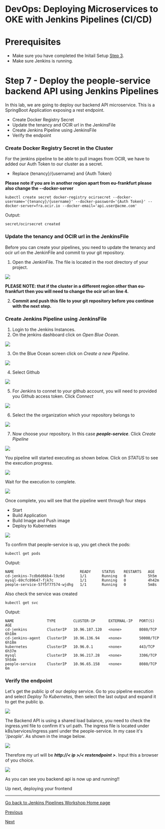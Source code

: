 # DevOps: Deploying Microservices to OKE with Jenkins Pipelines (CI/CD) #

# Prerequisites
+ Make sure you have completed the Initail Setup  [Step 3](jenkins.pipelines.OKE2.md).
+ Make sure Jenkins is running.

# Step 7 - Deploy the people-service backend API using Jenkins Pipelines #
In this lab, we are going to deploy our backend API microservice. This is a SpringBoot Application exposing a rest endpoint.

+ Create Docker Registry Secret
+ Update the tenancy and OCIR url in the JenkinsFile
+ Create Jenkins Pipeline using JenkinsFile
+ Verify the endpoint


### Create Docker Registry Secret in the Cluster ###

For the jenkins pipeline to be able to pull images from OCIR, we have to added our Auth Token to our cluster as a secret. 

+ Replace {tenancy}/{username} and {Auth Token}

**Please note if you are in another region apart from eu-frankfurt please also change the --docker-server**

```
kubectl create secret docker-registry ocirsecret --docker-username='{tenancy}/{username}' --docker-password='{Auth Token}' --docker-server=fra.ocir.io --docker-email='api.user@acme.com'
```

Output:

```
secret/ocirsecret created
```

### Update the tenancy and OCIR url in the JenkinsFile ###

Before you can create your pipelines, you need to update the tenancy and ocir url on the JenkinFile and commit to your git repository.

1. Open the JenkinFile. The file is located in the root directory of your project. 

![](./images/people-service-pipeline-00.png)

**PLEASE NOTE: that if the cluster in a different region other than eu-frankfurt then you will need to change the ocir url on line 4.** 

2. **Commit and push this file to your git repository before you continue with the next step.** 

### Create Jenkins Pipeline using JenkinsFile ###

1. Login to the Jenkins Instances.
2. On the jenkins dashboard click on *Open Blue Ocean*. 

![](./images/people-service-pipeline-1.png)

3. On the Blue Ocean screen click on *Create a new Pipeline*.

![](./images/people-service-pipeline-2.png)

4. Select Github

![](./images/people-service-pipeline-3.png)

5. For Jenkins to connet to your github account, you will need to provided you Github access token. Click *Connect*

![](./images/people-service-pipeline-4.png)

6. Select the the organization which your repository belongs to

![](./images/people-service-pipeline-5.png)

7. Now choose your repository. In this case ***people-service***. Click *Create Pipeline*

![](./images/people-service-pipeline-6.png)

You pipeline will started executing as shown below. Click on *STATUS* to see the execution progress.

![](./images/people-service-pipeline-8.png)

Wait for the execution to complete. 

![](./images/people-service-pipeline-9.png)

Once complete, you will see that the pipeline went through four steps

+ Start
+ Build Application
+ Build Image and Push image
+ Deploy to Kubernetes

![](./images/people-service-pipeline-10.png)

To confirm that people-service is up, you get check the pods:

```
kubectl get pods
```
Output:
```
NAME                              READY     STATUS    RESTARTS   AGE
cd-jenkins-7cdb6d66b4-l9z9d       1/1       Running   0          5h5m
mysql-69cfc89647-fjk7c            1/1       Running   0          4h42m
people-service-57f5f77574-wjdhg   1/1       Running   0          5m8s
```

Also check the service was created

```
kubectl get svc
```
Output:
```
NAME               TYPE        CLUSTER-IP      EXTERNAL-IP   PORT(S)     AGE
cd-jenkins         ClusterIP   10.96.187.120   <none>        8080/TCP    6h18m
cd-jenkins-agent   ClusterIP   10.96.136.94    <none>        50000/TCP   6h18m
kubernetes         ClusterIP   10.96.0.1       <none>        443/TCP     6h37m
mysql              ClusterIP   10.96.217.28    <none>        3306/TCP    5h54m
people-service     ClusterIP   10.96.65.158    <none>        8080/TCP    6m
```
### Verify the endpoint ###

Let's get the public ip of our deploy service. Go to you pipeline execution and select *Deploy To Kubernetes*, then select the last output and expand it to get the public ip.

![](./images/people-service-pipeline-11.png)

The Backend API is using a shared load balance, you need to check the ingress.yml file to confirm it's url path. The ingress file is located under k8s/services/ingress.yaml under the people-service. In my case it's *'/people'*. As shown in the image below.

![](./images/people-service-pipeline-12.png)

Therefore my url will be ***http://< ip  >/< restendpoint >***. Input this a browser of you choice. 

![](./images/people-service-pipeline-13.png)

As you can see you backend api is now up and running!!

Up next, deploying your frontend

---
[Go back to Jenkins Pipelines Workshop Home page](README.md)

[Previous](jenkins.pipelines.OKE6.md)

[Next](jenkins.pipelines.OKE8.md)
